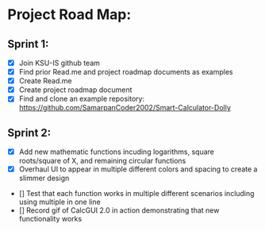# Project Road Map:

## Sprint 1:

- [x] Join KSU-IS github team
- [x] Find prior Read.me and project roadmap documents as examples
- [x] Create Read.me
- [x] Create project roadmap document
- [x] Find and clone an example repository: https://github.com/SamarpanCoder2002/Smart-Calculator-Dolly
   
## Sprint 2:
- [x] Add new mathematic functions incuding logarithms, square roots/square of X, and remaining circular functions
- [X] Overhaul UI to appear in multiple different colors and spacing to create a slimmer design
- [] Test that each function works in multiple different scenarios including using multiple in one line
- [] Record gif of CalcGUI 2.0 in action demonstrating that new functionality works
